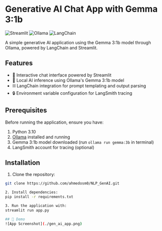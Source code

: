 # Generative AI Chat App with Gemma 3:1b

![Streamlit](https://img.shields.io/badge/Streamlit-FF4B4B?style=for-the-badge&logo=Streamlit&logoColor=white)
![Ollama](https://img.shields.io/badge/Ollama-1e1e20?style=for-the-badge&logo=ollama&logoColor=white)
![LangChain](https://img.shields.io/badge/LangChain-00A67E?style=for-the-badge)

A simple generative AI application using the Gemma 3:1b model through Ollama, powered by LangChain and Streamlit.

## Features

- 💬 Interactive chat interface powered by Streamlit
- 🤖 Local AI inference using Ollama's Gemma 3:1b model
- ⛓️ LangChain integration for prompt templating and output parsing
- 🔒 Environment variable configuration for LangSmith tracing

## Prerequisites

Before running the application, ensure you have:

1. Python 3.10
2. [Ollama](https://ollama.com/) installed and running
3. Gemma 3:1b model downloaded (run `ollama run gemma:3b` in terminal)
4. LangSmith account for tracing (optional)

## Installation

1. Clone the repository:
```bash
git clone https://github.com/ahmedosm0/NLP_GenAI.git

2. Install dependencies:
pip install -r requirements.txt

3. Run the application with:
streamlit run app.py

## 📸 Demo
![App Screenshot](./gen_ai_app.png)
